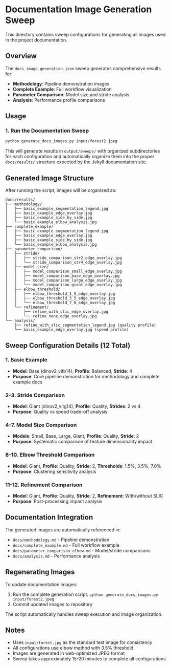 # Documentation Image Generation Sweep

This directory contains sweep configurations for generating all images used in the project documentation.

## Overview

The `docs_image_generation.json` sweep generates comprehensive results for:

- **Methodology**: Pipeline demonstration images
- **Complete Example**: Full workflow visualization  
- **Parameter Comparison**: Model size and stride analysis
- **Analysis**: Performance profile comparisons

## Usage

### 1. Run the Documentation Sweep

```bash
python generate_docs_images.py input/forest2.jpeg
```

This will generate results in `output/sweeps/` with organized subdirectories for each configuration and automatically organize them into the proper `docs/results/` structure expected by the Jekyll documentation site.

## Generated Image Structure

After running the script, images will be organized as:

```
docs/results/
├── methodology/
│   ├── basic_example_segmentation_legend.jpg
│   ├── basic_example_edge_overlay.jpg
│   ├── basic_example_side_by_side.jpg
│   └── basic_example_elbow_analysis.jpg
├── complete_example/
│   ├── basic_example_segmentation_legend.jpg
│   ├── basic_example_edge_overlay.jpg
│   ├── basic_example_side_by_side.jpg
│   └── basic_example_elbow_analysis.jpg
├── parameter_comparison/
│   ├── stride/
│   │   ├── stride_comparison_str2_edge_overlay.jpg
│   │   └── stride_comparison_str4_edge_overlay.jpg
│   ├── model_size/
│   │   ├── model_comparison_small_edge_overlay.jpg
│   │   ├── model_comparison_base_edge_overlay.jpg
│   │   ├── model_comparison_large_edge_overlay.jpg
│   │   └── model_comparison_giant_edge_overlay.jpg
│   ├── elbow_threshold/
│   │   ├── elbow_threshold_1_5_edge_overlay.jpg
│   │   ├── elbow_threshold_3_5_edge_overlay.jpg
│   │   └── elbow_threshold_7_0_edge_overlay.jpg
│   └── refinement/
│       ├── refine_with_slic_edge_overlay.jpg
│       └── refine_none_edge_overlay.jpg
└── analysis/
    ├── refine_with_slic_segmentation_legend.jpg (quality profile)
    └── basic_example_edge_overlay.jpg (speed profile)
```

## Sweep Configuration Details (12 Total)

### 1. Basic Example
- **Model**: Base (dinov2_vitb14), **Profile**: Balanced, **Stride**: 4
- **Purpose**: Core pipeline demonstration for methodology and complete example docs

### 2-3. Stride Comparison
- **Model**: Giant (dinov2_vitg14), **Profile**: Quality, **Strides**: 2 vs 4
- **Purpose**: Quality vs speed trade-off analysis

### 4-7. Model Size Comparison  
- **Models**: Small, Base, Large, Giant, **Profile**: Quality, **Stride**: 2
- **Purpose**: Systematic comparison of feature dimensionality impact

### 8-10. Elbow Threshold Comparison
- **Model**: Giant, **Profile**: Quality, **Stride**: 2, **Thresholds**: 1.5%, 3.5%, 7.0%
- **Purpose**: Clustering sensitivity analysis

### 11-12. Refinement Comparison
- **Model**: Giant, **Profile**: Quality, **Stride**: 2, **Refinement**: With/without SLIC
- **Purpose**: Post-processing impact analysis

## Documentation Integration

The generated images are automatically referenced in:

- `docs/methodology.md` - Pipeline demonstration
- `docs/complete_example.md` - Full workflow example
- `docs/parameter_comparison_elbow.md` - Model/stride comparisons  
- `docs/analysis.md` - Performance analysis

## Regenerating Images

To update documentation images:

1. Run the complete generation script: `python generate_docs_images.py input/forest2.jpeg`
2. Commit updated images to repository

The script automatically handles sweep execution and image organization.

## Notes

- Uses `input/forest.jpg` as the standard test image for consistency
- All configurations use elbow method with 3.5% threshold
- Images are generated in web-optimized JPEG format
- Sweep takes approximately 15-20 minutes to complete all configurations